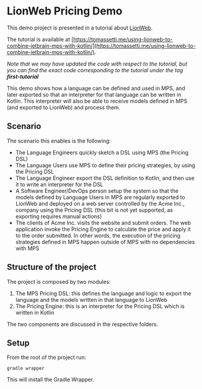 # LionWeb Pricing Demo

This demo project is presented in a tutorial about [LionWeb](https://github.com/LIonWeb-org).

The tutorial is available at [https://tomassetti.me/using-lionweb-to-combine-jetbrain-mps-with-kotlin/](https://tomassetti.me/using-lionweb-to-combine-jetbrain-mps-with-kotlin/).

_Note that we may have updated the code with respect to the tutorial, but you can find the exact code corresponding to the tutorial under the tag **first-tutorial**_

This demo shows how a language can be defined and used in MPS, and later exported so that an interpreter for that language
can be written in Kotlin. This interpreter will also be able to receive models defined in MPS (and exported to LionWeb)
and process them.

## Scenario

The scenario this enables is the following:
- The Language Engineers quickly sketch a DSL using MPS (the Pricing DSL)
- The Language Users use MPS to define their pricing strategies, by using the Pricing DSL
- The Language Engineer export the DSL definition to Kotlin, and then use it to write an interpreter for the DSL
- A Software Engineer/DevOps person setup the system so that the models defined by Language Users in MPS are regularly
  exported to LionWeb and deployed on a web server controlled by the Acme Inc., company using the Pricing DSL
  (this bit is not yet supported, as exporting requires manual actions) 
- The clients of Acme Inc. visits the website and submit orders. The web application invoke the Pricing Engine to
  calculate the price and apply it to the order submitted. In other words, the execution of the pricing strategies
  defined in MPS happen outside of MPS with no dependencies with MPS

## Structure of the project

The project is composed by two modules:

1. The MPS Pricing DSL: this defines the language and logic to export the language and the models written in that
   language to LionWeb
3. The Pricing Engine: this is an interpreter for the Pricing DSL which is written in Kotlin

The two components are discussed in the respective folders.

## Setup

From the root of the project run:

```
gradle wrapper
```

This will install the Gradle Wrapper.
